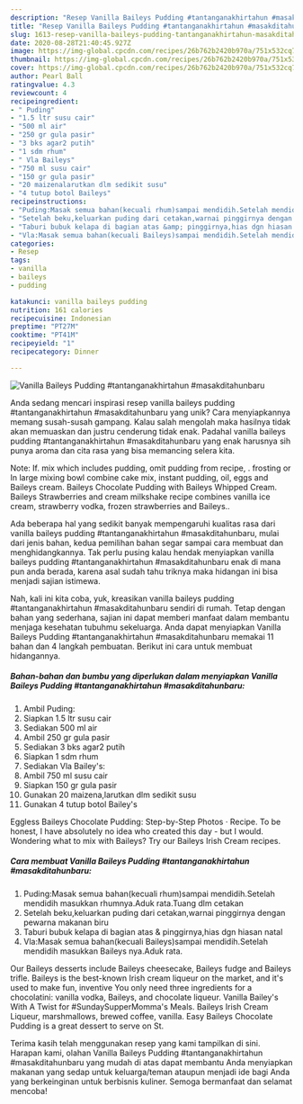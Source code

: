 ```yaml
---
description: "Resep Vanilla Baileys Pudding #tantanganakhirtahun #masakditahunbaru yang Enak Banget"
title: "Resep Vanilla Baileys Pudding #tantanganakhirtahun #masakditahunbaru yang Enak Banget"
slug: 1613-resep-vanilla-baileys-pudding-tantanganakhirtahun-masakditahunbaru-yang-enak-banget
date: 2020-08-28T21:40:45.927Z
image: https://img-global.cpcdn.com/recipes/26b762b2420b970a/751x532cq70/vanilla-baileys-pudding-tantanganakhirtahun-masakditahunbaru-foto-resep-utama.jpg
thumbnail: https://img-global.cpcdn.com/recipes/26b762b2420b970a/751x532cq70/vanilla-baileys-pudding-tantanganakhirtahun-masakditahunbaru-foto-resep-utama.jpg
cover: https://img-global.cpcdn.com/recipes/26b762b2420b970a/751x532cq70/vanilla-baileys-pudding-tantanganakhirtahun-masakditahunbaru-foto-resep-utama.jpg
author: Pearl Ball
ratingvalue: 4.3
reviewcount: 4
recipeingredient:
- " Puding"
- "1.5 ltr susu cair"
- "500 ml air"
- "250 gr gula pasir"
- "3 bks agar2 putih"
- "1 sdm rhum"
- " Vla Baileys"
- "750 ml susu cair"
- "150 gr gula pasir"
- "20 maizenalarutkan dlm sedikit susu"
- "4 tutup botol Baileys"
recipeinstructions:
- "Puding:Masak semua bahan(kecuali rhum)sampai mendidih.Setelah mendidih masukkan rhumnya.Aduk rata.Tuang dlm cetakan"
- "Setelah beku,keluarkan puding dari cetakan,warnai pinggirnya dengan pewarna makanan biru"
- "Taburi bubuk kelapa di bagian atas &amp; pinggirnya,hias dgn hiasan natal"
- "Vla:Masak semua bahan(kecuali Baileys)sampai mendidih.Setelah mendidih masukkan Baileys nya.Aduk rata."
categories:
- Resep
tags:
- vanilla
- baileys
- pudding

katakunci: vanilla baileys pudding 
nutrition: 161 calories
recipecuisine: Indonesian
preptime: "PT27M"
cooktime: "PT41M"
recipeyield: "1"
recipecategory: Dinner

---
```



![Vanilla Baileys Pudding #tantanganakhirtahun #masakditahunbaru](https://img-global.cpcdn.com/recipes/26b762b2420b970a/751x532cq70/vanilla-baileys-pudding-tantanganakhirtahun-masakditahunbaru-foto-resep-utama.jpg)

Anda sedang mencari inspirasi resep vanilla baileys pudding #tantanganakhirtahun #masakditahunbaru yang unik? Cara menyiapkannya memang susah-susah gampang. Kalau salah mengolah maka hasilnya tidak akan memuaskan dan justru cenderung tidak enak. Padahal vanilla baileys pudding #tantanganakhirtahun #masakditahunbaru yang enak harusnya sih punya aroma dan cita rasa yang bisa memancing selera kita.

Note: If. mix which includes pudding, omit pudding from recipe, . frosting or In large mixing bowl combine cake mix, instant pudding, oil, eggs and Baileys cream. Baileys Chocolate Pudding with Baileys Whipped Cream. Baileys Strawberries and cream milkshake recipe combines vanilla ice cream, strawberry vodka, frozen strawberries and Baileys..

Ada beberapa hal yang sedikit banyak mempengaruhi kualitas rasa dari vanilla baileys pudding #tantanganakhirtahun #masakditahunbaru, mulai dari jenis bahan, kedua pemilihan bahan segar sampai cara membuat dan menghidangkannya. Tak perlu pusing kalau hendak menyiapkan vanilla baileys pudding #tantanganakhirtahun #masakditahunbaru enak di mana pun anda berada, karena asal sudah tahu triknya maka hidangan ini bisa menjadi sajian istimewa.


Nah, kali ini kita coba, yuk, kreasikan vanilla baileys pudding #tantanganakhirtahun #masakditahunbaru sendiri di rumah. Tetap dengan bahan yang sederhana, sajian ini dapat memberi manfaat dalam membantu menjaga kesehatan tubuhmu sekeluarga. Anda dapat menyiapkan Vanilla Baileys Pudding #tantanganakhirtahun #masakditahunbaru memakai 11 bahan dan 4 langkah pembuatan. Berikut ini cara untuk membuat hidangannya.

<!--inarticleads1-->

##### Bahan-bahan dan bumbu yang diperlukan dalam menyiapkan Vanilla Baileys Pudding #tantanganakhirtahun #masakditahunbaru:

1. Ambil  Puding:
1. Siapkan 1.5 ltr susu cair
1. Sediakan 500 ml air
1. Ambil 250 gr gula pasir
1. Sediakan 3 bks agar2 putih
1. Siapkan 1 sdm rhum
1. Sediakan  Vla Bailey&#39;s:
1. Ambil 750 ml susu cair
1. Siapkan 150 gr gula pasir
1. Gunakan 20 maizena,larutkan dlm sedikit susu
1. Gunakan 4 tutup botol Bailey&#39;s


Eggless Baileys Chocolate Pudding: Step-by-Step Photos · Recipe. To be honest, I have absolutely no idea who created this day - but I would. Wondering what to mix with Baileys? Try our Baileys Irish Cream recipes. 

<!--inarticleads2-->

##### Cara membuat Vanilla Baileys Pudding #tantanganakhirtahun #masakditahunbaru:

1. Puding:Masak semua bahan(kecuali rhum)sampai mendidih.Setelah mendidih masukkan rhumnya.Aduk rata.Tuang dlm cetakan
1. Setelah beku,keluarkan puding dari cetakan,warnai pinggirnya dengan pewarna makanan biru
1. Taburi bubuk kelapa di bagian atas &amp; pinggirnya,hias dgn hiasan natal
1. Vla:Masak semua bahan(kecuali Baileys)sampai mendidih.Setelah mendidih masukkan Baileys nya.Aduk rata.


Our Baileys desserts include Baileys cheesecake, Baileys fudge and Baileys trifle. Baileys is the best-known Irish cream liqueur on the market, and it&#39;s used to make fun, inventive You only need three ingredients for a chocolatini: vanilla vodka, Baileys, and chocolate liqueur. Vanilla Bailey&#39;s With A Twist for #SundaySupperMomma&#39;s Meals. Baileys Irish Cream Liqueur, marshmallows, brewed coffee, vanilla. Easy Baileys Chocolate Pudding is a great dessert to serve on St. 

Terima kasih telah menggunakan resep yang kami tampilkan di sini. Harapan kami, olahan Vanilla Baileys Pudding #tantanganakhirtahun #masakditahunbaru yang mudah di atas dapat membantu Anda menyiapkan makanan yang sedap untuk keluarga/teman ataupun menjadi ide bagi Anda yang berkeinginan untuk berbisnis kuliner. Semoga bermanfaat dan selamat mencoba!
